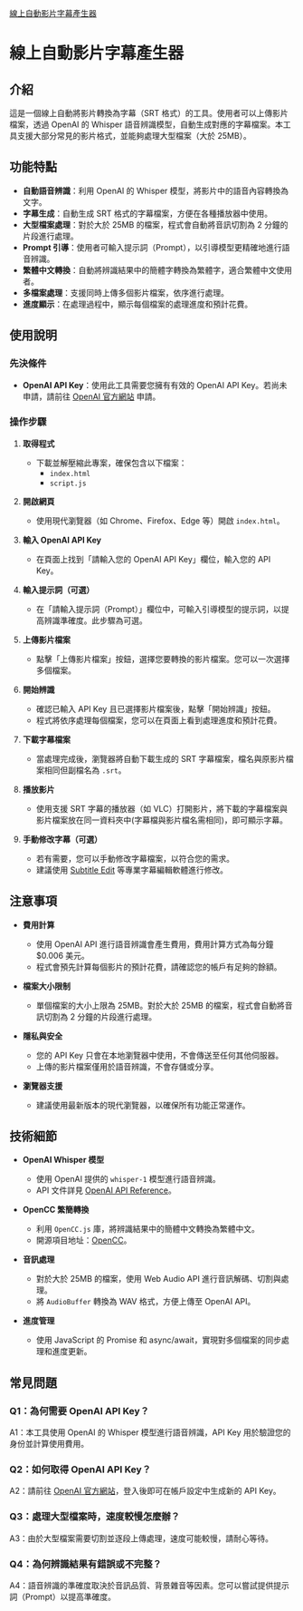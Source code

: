 [線上自動影片字幕產生器](https://subgenerator.netlify.app/)

# 線上自動影片字幕產生器

## 介紹

這是一個線上自動將影片轉換為字幕（SRT 格式）的工具。使用者可以上傳影片檔案，透過 OpenAI 的 Whisper 語音辨識模型，自動生成對應的字幕檔案。本工具支援大部分常見的影片格式，並能夠處理大型檔案（大於 25MB）。

## 功能特點

- **自動語音辨識**：利用 OpenAI 的 Whisper 模型，將影片中的語音內容轉換為文字。
- **字幕生成**：自動生成 SRT 格式的字幕檔案，方便在各種播放器中使用。
- **大型檔案處理**：對於大於 25MB 的檔案，程式會自動將音訊切割為 2 分鐘的片段進行處理。
- **Prompt 引導**：使用者可輸入提示詞（Prompt），以引導模型更精確地進行語音辨識。
- **繁體中文轉換**：自動將辨識結果中的簡體字轉換為繁體字，適合繁體中文使用者。
- **多檔案處理**：支援同時上傳多個影片檔案，依序進行處理。
- **進度顯示**：在處理過程中，顯示每個檔案的處理進度和預計花費。

## 使用說明

### 先決條件

- **OpenAI API Key**：使用此工具需要您擁有有效的 OpenAI API Key。若尚未申請，請前往 [OpenAI 官方網站](https://platform.openai.com/account/api-keys) 申請。

### 操作步驟

1. **取得程式**

   - 下載並解壓縮此專案，確保包含以下檔案：
     - `index.html`
     - `script.js`

2. **開啟網頁**

   - 使用現代瀏覽器（如 Chrome、Firefox、Edge 等）開啟 `index.html`。

3. **輸入 OpenAI API Key**

   - 在頁面上找到「請輸入您的 OpenAI API Key」欄位，輸入您的 API Key。

4. **輸入提示詞（可選）**

   - 在「請輸入提示詞（Prompt）」欄位中，可輸入引導模型的提示詞，以提高辨識準確度。此步驟為可選。

5. **上傳影片檔案**

   - 點擊「上傳影片檔案」按鈕，選擇您要轉換的影片檔案。您可以一次選擇多個檔案。

6. **開始辨識**

   - 確認已輸入 API Key 且已選擇影片檔案後，點擊「開始辨識」按鈕。
   - 程式將依序處理每個檔案，您可以在頁面上看到處理進度和預計花費。

7. **下載字幕檔案**

   - 當處理完成後，瀏覽器將自動下載生成的 SRT 字幕檔案，檔名與原影片檔案相同但副檔名為 `.srt`。

8. **播放影片**

   - 使用支援 SRT 字幕的播放器（如 VLC）打開影片，將下載的字幕檔案與影片檔案放在同一資料夾中(字幕檔與影片檔名需相同)，即可顯示字幕。

9. **手動修改字幕（可選）**

   - 若有需要，您可以手動修改字幕檔案，以符合您的需求。
   - 建議使用 [Subtitle Edit](https://www.nikse.dk/subtitleedit) 等專業字幕編輯軟體進行修改。

## 注意事項

- **費用計算**

  - 使用 OpenAI API 進行語音辨識會產生費用，費用計算方式為每分鐘 $0.006 美元。
  - 程式會預先計算每個影片的預計花費，請確認您的帳戶有足夠的餘額。

- **檔案大小限制**

  - 單個檔案的大小上限為 25MB。對於大於 25MB 的檔案，程式會自動將音訊切割為 2 分鐘的片段進行處理。

- **隱私與安全**

  - 您的 API Key 只會在本地瀏覽器中使用，不會傳送至任何其他伺服器。
  - 上傳的影片檔案僅用於語音辨識，不會存儲或分享。

- **瀏覽器支援**

  - 建議使用最新版本的現代瀏覽器，以確保所有功能正常運作。

## 技術細節

- **OpenAI Whisper 模型**

  - 使用 OpenAI 提供的 `whisper-1` 模型進行語音辨識。
  - API 文件詳見 [OpenAI API Reference](https://platform.openai.com/docs/api-reference/audio/createTranscription)。

- **OpenCC 繁簡轉換**

  - 利用 `OpenCC.js` 庫，將辨識結果中的簡體中文轉換為繁體中文。
  - 開源項目地址：[OpenCC](https://github.com/BYVoid/OpenCC)。

- **音訊處理**

  - 對於大於 25MB 的檔案，使用 Web Audio API 進行音訊解碼、切割與處理。
  - 將 `AudioBuffer` 轉換為 WAV 格式，方便上傳至 OpenAI API。

- **進度管理**

  - 使用 JavaScript 的 Promise 和 async/await，實現對多個檔案的同步處理和進度更新。

## 常見問題

### Q1：為何需要 OpenAI API Key？

A1：本工具使用 OpenAI 的 Whisper 模型進行語音辨識，API Key 用於驗證您的身份並計算使用費用。

### Q2：如何取得 OpenAI API Key？

A2：請前往 [OpenAI 官方網站](https://platform.openai.com/account/api-keys)，登入後即可在帳戶設定中生成新的 API Key。

### Q3：處理大型檔案時，速度較慢怎麼辦？

A3：由於大型檔案需要切割並逐段上傳處理，速度可能較慢，請耐心等待。

### Q4：為何辨識結果有錯誤或不完整？

A4：語音辨識的準確度取決於音訊品質、背景雜音等因素。您可以嘗試提供提示詞（Prompt）以提高準確度。

